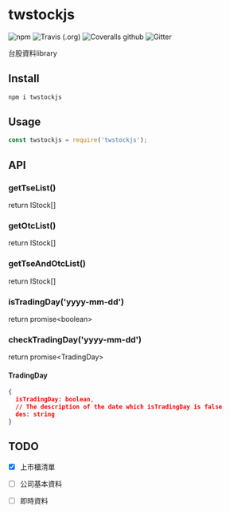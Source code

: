 # twstockjs

![npm](https://img.shields.io/npm/v/twstockjs)
![Travis (.org)](https://img.shields.io/travis/bigtongue5566/twstockjs)
![Coveralls github](https://img.shields.io/coveralls/github/bigtongue5566/twstockjs)
![Gitter](https://img.shields.io/gitter/room/bigtongue5566/twstockjs)

台股資料library

## Install

```bash
npm i twstockjs
```

## Usage

```javascript
const twstockjs = require('twstockjs');
```

## API

### getTseList()

return IStock[]

### getOtcList()

return IStock[]

### getTseAndOtcList()

return IStock[]

### isTradingDay('yyyy-mm-dd')

return promise\<boolean\>

### checkTradingDay('yyyy-mm-dd')

return promise\<TradingDay\>

#### TradingDay

```json
{
  isTradingDay: boolean,
  // The description of the date which isTradingDay is false
  des: string
}
```

## TODO

- [x] 上市櫃清單

- [ ] 公司基本資料

- [ ] 即時資料